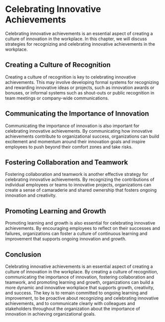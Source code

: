 Celebrating Innovative Achievements
================================================================================

Celebrating innovative achievements is an essential aspect of creating a culture of innovation in the workplace. In this chapter, we will discuss strategies for recognizing and celebrating innovative achievements in the workplace.

Creating a Culture of Recognition
---------------------------------

Creating a culture of recognition is key to celebrating innovative achievements. This may involve developing formal systems for recognizing and rewarding innovative ideas or projects, such as innovation awards or bonuses, or informal systems such as shout-outs or public recognition in team meetings or company-wide communications.

Communicating the Importance of Innovation
------------------------------------------

Communicating the importance of innovation is also important for celebrating innovative achievements. By communicating how innovative achievements contribute to organizational success, organizations can build excitement and momentum around their innovation goals and inspire employees to push beyond their comfort zones and take risks.

Fostering Collaboration and Teamwork
------------------------------------

Fostering collaboration and teamwork is another effective strategy for celebrating innovative achievements. By recognizing the contributions of individual employees or teams to innovative projects, organizations can create a sense of camaraderie and shared ownership that fosters ongoing innovation and creativity.

Promoting Learning and Growth
-----------------------------

Promoting learning and growth is also essential for celebrating innovative achievements. By encouraging employees to reflect on their successes and failures, organizations can foster a culture of continuous learning and improvement that supports ongoing innovation and growth.

Conclusion
----------

Celebrating innovative achievements is an essential aspect of creating a culture of innovation in the workplace. By creating a culture of recognition, communicating the importance of innovation, fostering collaboration and teamwork, and promoting learning and growth, organizations can build a more dynamic and innovative workplace that supports growth, creativity, and success. The key is to remain committed to ongoing learning and improvement, to be proactive about recognizing and celebrating innovative achievements, and to communicate clearly with colleagues and stakeholders throughout the organization about the importance of innovation in achieving organizational goals.
